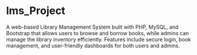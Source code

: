 # lms_Project
A web-based Library Management System built with PHP, MySQL, and Bootstrap that allows users to browse and borrow books, while admins can manage the library inventory efficiently. Features include secure login, book management, and user-friendly dashboards for both users and admins.
